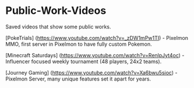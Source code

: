 # Public-Work-Videos
Saved videos that show some public works.


[PokeTrials] (https://www.youtube.com/watch?v=_zDW1mPw1TI) - Pixelmon MMO, first server in Pixelmon to have fully custom Pokemon.

[Minecraft Saturdays] (https://www.youtube.com/watch?v=RenlpJyt4oc) - Influencer focused weekly tournament (48 players, 24x2 teams).

[Journey Gaming] (https://www.youtube.com/watch?v=Xa6bwu5sioc) - Pixelmon Server, many unique features set it apart for years.

